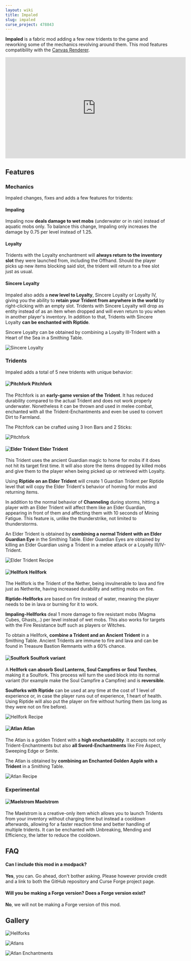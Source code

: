```yaml
---
layout: wiki
title: Impaled
slug: impaled
curse_project: 478843
---
```

**Impaled** is a fabric mod adding a few new tridents to the game and reworking some of the mechanics revolving around them. This mod features compatibility with the [Canvas Renderer](https://www.curseforge.com/minecraft/mc-mods/canvas-renderer).

<div>
<iframe width="560" height="315" src="https://www.youtube.com/embed/9JhblcRTRu8" title="YouTube video player" frameborder="0" allow="accelerometer; autoplay; clipboard-write; encrypted-media; gyroscope; picture-in-picture" allowfullscreen></iframe>
</div>

## Features

### Mechanics

Impaled changes, fixes and adds a few features for tridents:

 

#### Impaling

Impaling now **deals damage to wet mobs** (underwater or in rain) instead of aquatic mobs only. To balance this change, Impaling only increases the damage by 0.75 per level instead of 1.25.

 

#### Loyalty

Tridents with the Loyalty enchantment will **always return to the inventory slot** they were launched from, including the Offhand. Should the player picks up new items blocking said slot, the trident will return to a free slot just as usual.

 

#### Sincere Loyalty

Impaled also adds a **new level to Loyalty**, Sincere Loyalty or Loyalty IV, giving you the ability to **retain your Trident from anywhere in the world** by right-clicking with an empty slot. Tridents with Sincere Loyalty will drop as entity instead of as an item when dropped and will even return to you when in another player's inventory. In addition to that, Tridents with Sincere Loyalty **can be enchanted with Riptide**.

 

Sincere Loyalty can be obtained by combining a Loyalty III-Trident with a Heart of the Sea in a Smithing Table.

![Sincere Loyalty](impaled/SincereLoyaltyRecipe.png)

 

### Tridents

Impaled adds a total of 5 new tridents with unique behavior:

 

#### ![Pitchfork](impaled/pitchfork_item.png) Pitchfork

The Pitchfork is an **early-game version of the Trident**. It has reduced durability compared to the actual Trident and does not work properly underwater. Nonetheless it can be thrown and used in melee combat, enchanted with all the Trident-Enchantments and even be used to convert Dirt to Farmland.

 

The Pitchfork can be crafted using 3 Iron Bars and 2 Sticks:

![Pitchfork](impaled/Pitchfork.png)

 

 

#### ![Elder Trident](impaled/elder_trident.png) Elder Trident

This Trident uses the ancient Guardian magic to home for mobs if it does not hit its target first time. It will also store the items dropped by killed mobs and give them to the player when being picked up or retrieved with Loyalty. 

Using **Riptide on an Elder Trident** will create 1 Guardian Trident per Riptide level that will copy the Elder Trident's behavior of homing for mobs and returning items.

In addition to the normal behavior of **Channeling** during storms, hitting a player with an Elder Trident will affect them like an Elder Guardian, appearing in front of them and affecting them with 10 seconds of Mining Fatigue. This feature is, unlike the thunderstrike, not limited to thunderstorms.

 

An Elder Trident is obtained by **combining a normal Trident with an Elder Guardian Eye** in the Smithing Table. Elder Guardian Eyes are obtained by killing an Elder Guardian using a Trident in a melee attack or a Loyalty III/IV-Trident.

![Elder Trident Recipe](impaled/ElderTrident.png)

 

 

#### ![Hellfork](impaled/hellfork_item.png) Hellfork

The Hellfork is the Trident of the Nether, being invulnerable to lava and fire just as Netherite, having increased durability and setting mobs on fire.

**Riptide-Hellforks** are based on fire instead of water, meaning the player needs to be in lava or burning for it to work.

**Impaling-Hellforks** deal 1 more damage to fire resistant mobs (Magma Cubes, Ghasts,..) per level instead of wet mobs. This also works for targets with the Fire Resistance buff such as players or Witches.

To obtain a Hellfork, **combine a Trident and an Ancient Trident** in a Smithing Table. Ancient Tridents are immune to fire and lava and can be found in Treasure Bastion Remnants with a 60% chance.

 



#### ![Soulfork](impaled/soulfork.png) Soulfork variant

A **Hellfork can absorb Soul Lanterns, Soul Campfires or Soul Torches**, making it a Soulfork. This process will turn the used block into its normal variant (for example make the Soul Campfire a Campfire) and is **reversible**.

**Soulforks with Riptide** can be used at any time at the cost of 1 level of experience or, in case the player runs out of experience, 1 heart of health. Using Riptide will also put the player on fire without hurting them (as long as they were not on fire before).

![Hellfork Recipe](impaled/Hellfork.png)
 

 

#### ![Atlan](impaled/atlan_item.png) Atlan

The Atlan is a golden Trident with a **high enchantability**. It accepts not only Trident-Enchantments but also **all Sword-Enchantments** like Fire Aspect, Sweeping Edge or Smite.

 

The Atlan is obtained by **combining an Enchanted Golden Apple with a Trident** in a Smithing Table.

![Atlan Recipe](impaled/Atlan.png)

 

 

### Experimental

 

#### ![Maelstrom](impaled/Maelstrom.png) Maelstrom

The Maelstrom is a creative-only item which allows you to launch Tridents from your inventory without charging time but instead a cooldown afterwards, allowing for a faster reaction time and better handling of multiple tridents. It can be enchanted with Unbreaking, Mending and Efficiency, the latter to reduce the cooldown.

 

## FAQ

#### Can I include this mod in a modpack?

**Yes**, you can. Go ahead, don't bother asking. Please  however provide credit and a link to both the GitHub repository and Curse Forge project page.

#### Will you be making a Forge version? Does a Forge version exist?

**No**, we will not be making a Forge version of this mod.
 

## Gallery

![Hellforks](impaled/Hellforks.jpg)

![Atlans](impaled/Atlans.jpg)

![Atlan Enchantments](impaled/AtlanEnchantmentsRAT.png)
